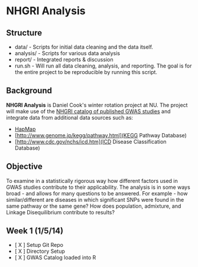 # NHGRI Analysis
## Structure

* data/ - Scripts for initial data cleaning and the data itself.
* analysis/ - Scripts for various data analysis
* report/ - Integrated reports & discussion
* run.sh - Will run all data cleaning, analysis, and reporting. The goal is for the entire project to be reproducible by running this script.

## Background
__NHGRI Analysis__ is Daniel Cook's winter rotation project at NU. The project will make use of the [NHGRI catalog of published GWAS studies](http://www.genome.gov/26525384) and integrate data from additional data sources such as:

* [HapMap](http://www.hapmap.org)
* [http://www.genome.jp/kegg/pathway.html](KEGG Pathway Database)
* [http://www.cdc.gov/nchs/icd.htm](ICD Disease Classification Database)

## Objective
To examine in a statistically rigorous way how different factors used in GWAS studies contribute to their applicability. The analysis is in some ways broad - and allows for many questions to be answered. For example - how similar/different are diseases in which significant SNPs were found in the same pathway or the same gene? How does population, admixture, and Linkage Disequilibrium contribute to results? 

## Week 1 (1/5/14)
* [ X ] Setup Git Repo
* [ X ] Directory Setup
* [ X ] GWAS Catalog loaded into R